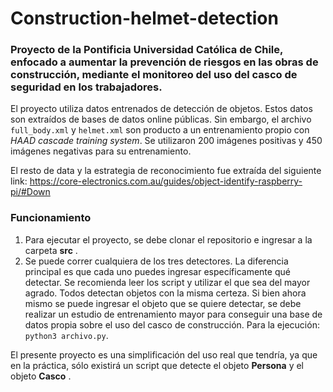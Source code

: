 # Construction-helmet-detection

### Proyecto de la Pontificia Universidad Católica de Chile, enfocado a aumentar la prevención de riesgos en las obras de construcción, mediante el monitoreo del uso del casco de seguridad en los trabajadores.

El proyecto utiliza datos entrenados de detección de objetos. Estos datos son extraídos de bases de datos online públicas. Sin embargo, el archivo `full_body.xml` y `helmet.xml` son producto a un entrenamiento propio con _HAAD cascade training system_. Se utilizaron 200 imágenes positivas y 450 imágenes negativas para su entrenamiento.

El resto de data y la estrategia de reconocimiento fue extraída del siguiente link: https://core-electronics.com.au/guides/object-identify-raspberry-pi/#Down

### Funcionamiento
1. Para ejecutar el proyecto, se debe clonar el repositorio e ingresar a la carpeta __src__ .
2. Se puede correr cualquiera de los tres detectores. La diferencia principal es que cada uno puedes ingresar específicamente qué detectar. Se recomienda leer los script y utilizar el que sea del mayor agrado. Todos detectan objetos con la misma certeza. Si bien ahora mismo se puede ingresar el objeto que se quiere detectar, se debe realizar un estudio de entrenamiento mayor para conseguir una base de datos propia sobre el uso del casco de construcción. Para la ejecución: `python3 archivo.py`.

El presente proyecto es una simplificación del uso real que tendría, ya que en la práctica, sólo existirá un script que detecte el objeto __Persona__ y el objeto __Casco__ . 
